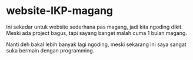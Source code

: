 # website-IKP-magang

Ini sekedar untuk website sederhana pas magang, jadi kita ngoding dikit. Meski ada project bagus, tapi sayang banget malah cuma 1 bulan magang.

Nanti deh bakal lebih banyak lagi ngoding, meski sekarang ini saya sangat suka bermain dengan programming.
